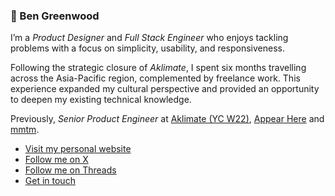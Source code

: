 ### 👋 Ben Greenwood

I’m a _Product Designer_ and _Full Stack Engineer_ who enjoys tackling problems with a focus on simplicity, usability, and responsiveness.

Following the strategic closure of _Aklimate_, I spent six months travelling across the Asia-Pacific region, complemented by freelance work. This experience expanded my cultural perspective and provided an opportunity to deepen my existing technical knowledge.

Previously, _Senior Product Engineer_ at [Aklimate (YC W22)](https://www.getaklimate.com), [Appear Here](https://appearhere.co.uk) and [mmtm](https://mmtm.io).

- [Visit my personal website](https://beanacre.xyz)
- [Follow me on X](https://twitter.com/bengreenwood)
- [Follow me on Threads](https://www.threads.net/@bengreenw0od)
- [Get in touch](mailto:ben.t.greenwood@gmail.com)
